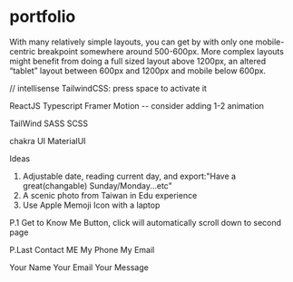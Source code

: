 # portfolio

With many relatively simple layouts, you can get by with only one mobile-centric breakpoint somewhere around 500-600px. 
More complex layouts might benefit from doing a full sized layout above 1200px, 
an altered “tablet” layout between 600px and 1200px and mobile below 600px. 


// intellisense TailwindCSS: press space to activate it

ReactJS
Typescript
Framer Motion -- consider adding 1-2 animation

TailWind
SASS
SCSS

chakra UI
MaterialUI

Ideas
1. Adjustable date, reading current day, and export:"Have a great(changable) Sunday/Monday...etc"
2. A scenic photo from Taiwan in Edu experience
3. Use Apple Memoji Icon with a laptop

P.1 
Get to Know Me Button, click will automatically scroll down to second page

P.Last
Contact ME
My Phone
My Email

Your Name
Your Email
Your Message